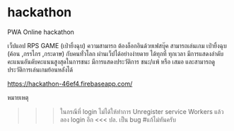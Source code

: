 # hackathon
PWA Online hackathon

เว็ปแอป RPS GAME (เป่ายิ้งฉุบ)
ความสามารถ
ต้องล็อกอินด้วยเฟสบุ๊ค
สามารถเล่นเกม เป่ายิ้งฉุบ (ค้อน ,กรรไกร ,กระดาษ) กับคนทั่วโลก ผ่านเว็ปได้อย่างง่ายดาย ได้ทุกที่ ทุกเวลา
มีการแสดงลำดับคะแนนอันดับคะแนนสูงสุดในการชนะ
มีการแสดงประวัติการ ชนะ/แพ้ หรือ เสมอ
และสามารถดูประวัติการเล่นเกมย้อนหลังได้


https://hackathon-46ef4.firebaseapp.com/

หมายเหตุ
>>>ในกรณีที่ login ไม่ได้ให้ทำการ Unregister service Workers แล้วลอง login อีก <<<
ปล. เป็น bug #แก้ไม่ทันครับ 
